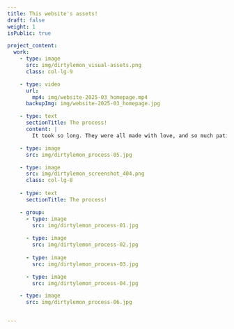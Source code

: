 ```yaml
---
title: This website's assets!
draft: false
weight: 1
isPublic: true

project_content:
  work:
    - type: image
      src: img/dirtylemon_visual-assets.png
      class: col-lg-9

    - type: video
      url:
        mp4: img/website-2025-03_homepage.mp4
      backupImg: img/website-2025-03_homepage.jpg

    - type: text
      sectionTitle: The process!
      content: |
        It took so long. They were all made with love, and so much patience.

    - type: image
      src: img/dirtylemon_process-05.jpg

    - type: image
      src: img/dirtylemon_screenshot_404.png
      class: col-lg-8
    
    - type: text
      sectionTitle: The process!

    - group:
      - type: image
        src: img/dirtylemon_process-01.jpg
        
      - type: image
        src: img/dirtylemon_process-02.jpg
        
      - type: image
        src: img/dirtylemon_process-03.jpg

      - type: image
        src: img/dirtylemon_process-04.jpg

    - type: image
      src: img/dirtylemon_process-06.jpg


---
```

